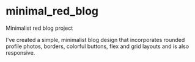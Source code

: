 # minimal_red_blog
Minimalist red blog project

I've created a simple, minimalist blog design that incorporates rounded profile photos, borders, colorful buttons, flex and grid layouts and is also responsive. 
